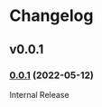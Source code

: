 # Changelog

## v0.0.1

### [0.0.1](https://github.com/openfga/go-sdk/releases/tag/v0.0.1) (2022-05-12)

Internal Release
